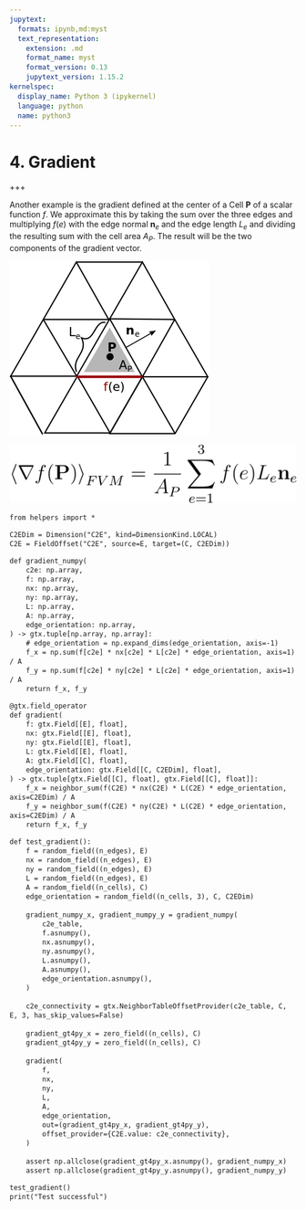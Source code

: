 ```yaml
---
jupytext:
  formats: ipynb,md:myst
  text_representation:
    extension: .md
    format_name: myst
    format_version: 0.13
    jupytext_version: 1.15.2
kernelspec:
  display_name: Python 3 (ipykernel)
  language: python
  name: python3
---
```


# 4. Gradient

+++

Another example is the gradient defined at the center of a Cell $\mathbf{P}$ of a scalar function $f$. We approximate this by taking the sum over the three edges and multiplying $f(e)$ with the edge normal $\mathbf{n}_e$ and the edge length $L_e$ and dividing the resulting sum with the cell area $A_P$.
The result will be the two components of the gradient vector.

![](../gradient_picture.png "Divergence")

![](../gradient_formula.png "Divergence")

```{code-cell} ipython3
from helpers import *
```

```{code-cell} ipython3
C2EDim = Dimension("C2E", kind=DimensionKind.LOCAL)
C2E = FieldOffset("C2E", source=E, target=(C, C2EDim))
```

```{code-cell} ipython3
def gradient_numpy(
    c2e: np.array,
    f: np.array,
    nx: np.array,
    ny: np.array,
    L: np.array,
    A: np.array,
    edge_orientation: np.array,
) -> gtx.tuple[np.array, np.array]:
    # edge_orientation = np.expand_dims(edge_orientation, axis=-1)
    f_x = np.sum(f[c2e] * nx[c2e] * L[c2e] * edge_orientation, axis=1) / A
    f_y = np.sum(f[c2e] * ny[c2e] * L[c2e] * edge_orientation, axis=1) / A
    return f_x, f_y
```

```{code-cell} ipython3
@gtx.field_operator
def gradient(
    f: gtx.Field[[E], float],
    nx: gtx.Field[[E], float],
    ny: gtx.Field[[E], float],
    L: gtx.Field[[E], float],
    A: gtx.Field[[C], float],
    edge_orientation: gtx.Field[[C, C2EDim], float],
) -> gtx.tuple[gtx.Field[[C], float], gtx.Field[[C], float]]:
    f_x = neighbor_sum(f(C2E) * nx(C2E) * L(C2E) * edge_orientation, axis=C2EDim) / A
    f_y = neighbor_sum(f(C2E) * ny(C2E) * L(C2E) * edge_orientation, axis=C2EDim) / A
    return f_x, f_y
```

```{code-cell} ipython3
def test_gradient():
    f = random_field((n_edges), E)
    nx = random_field((n_edges), E)
    ny = random_field((n_edges), E)
    L = random_field((n_edges), E)
    A = random_field((n_cells), C)
    edge_orientation = random_field((n_cells, 3), C, C2EDim)

    gradient_numpy_x, gradient_numpy_y = gradient_numpy(
        c2e_table,
        f.asnumpy(),
        nx.asnumpy(),
        ny.asnumpy(),
        L.asnumpy(),
        A.asnumpy(),
        edge_orientation.asnumpy(),
    )

    c2e_connectivity = gtx.NeighborTableOffsetProvider(c2e_table, C, E, 3, has_skip_values=False)

    gradient_gt4py_x = zero_field((n_cells), C)
    gradient_gt4py_y = zero_field((n_cells), C)

    gradient(
        f,
        nx,
        ny,
        L,
        A,
        edge_orientation,
        out=(gradient_gt4py_x, gradient_gt4py_y),
        offset_provider={C2E.value: c2e_connectivity},
    )

    assert np.allclose(gradient_gt4py_x.asnumpy(), gradient_numpy_x)
    assert np.allclose(gradient_gt4py_y.asnumpy(), gradient_numpy_y)
```

```{code-cell} ipython3
test_gradient()
print("Test successful")
```
